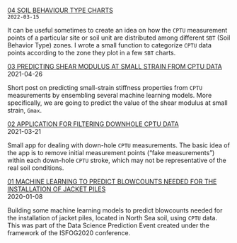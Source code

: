 <!-- Fonts and CSS styles -->

<head>

<link href="https://fonts.googleapis.com/css2?family=Crimson+Pro:ital,wght@0,200;0,300;0,400;0,500;0,600;0,700;0,800;0,900;1,200;1,300;1,400;1,500;1,600;1,700;1,800;1,900&family=Fira+Code:wght@300;400;500;600;700&family=Fira+Mono:wght@400;500;700&family=Roboto:ital,wght@0,100;0,300;0,400;0,500;0,700;0,900;1,100;1,300;1,400;1,500;1,700;1,900&display=swap" rel="stylesheet">

<link rel="stylesheet" href="styles.css">

</head>

<!-- Main content -->

<body>

<p></p>

<!-- 04 -->

<p><a href="https://erdirstats.github.io/04-sbt-charts.html" title="FULL ARTICLE" target="_blank">04 SOIL BEHAVIOUR TYPE CHARTS</a>
  <br><code>2022-03-15</code></p>
<p style="margin: 10px 0 10px 0;">It can be useful sometimes to create an idea on how the <code>CPTU</code> measurement points of a particular site or soil unit are distributed among different <code>SBT</code> (Soil Behavior Type) zones. I wrote a small function to categorize <code>CPTU</code> data points according to the zone they plot in a few <code>SBT</code> charts.</p>

<!-- 03 -->

<p><a href="https://erdirstats.github.io/03-small-strain-stiffness.html" title="FULL ARTICLE" target="_blank">03 PREDICTING SHEAR MODULUS AT SMALL STRAIN FROM CPTU DATA</a>
<br>2021-04-26</p>
<p style="margin: 10px 0 10px 0;">Short post on predicting small-strain stiffness properties from <code>CPTU</code> measurements by ensembling several machine learning models. More specifically, we are going to predict the value of the shear modulus at small strain, <code>Gmax</code>.</p>

<!-- 02 -->

<p><a href="https://erdirstats.github.io/02-cptu-downhole.html" title="FULL ARTICLE" target="_blank">02 APPLICATION FOR FILTERING DOWNHOLE CPTU DATA</a>
<br>2021-03-21</p>
<p style="margin: 10px 0 10px 0;">Small app for dealing with down-hole <code>CPTU</code> measurements. The basic idea of the app is to remove initial measurement points (“fake measurements”) within each down-hole <code>CPTU</code> stroke, which may not be representative of the real soil conditions.</p>

<!-- 01 -->

<p><a href="https://erdirstats.github.io/01-pile-driveability-isfog.html" title="FULL ARTICLE" target="_blank">01 MACHINE LEARNING TO PREDICT BLOWCOUNTS NEEDED FOR THE INSTALLATION OF JACKET PILES</a>
<br>2020-01-08</p>
<p style="margin: 10px 0 10px 0;">Building some machine learning models to predict blowcounts needed for the installation of jacket piles, located in North Sea soil, using <code>CPTU</code> data. This was part of the Data Science Prediction Event created under the framework of the ISFOG2020 conference.</p>

</body>

